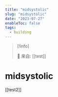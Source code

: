 ```yaml
---
title: "midsystolic"
slug: "midsystolic"
date: "2023-07-27"
enableToc: false
tags:
  - building
---
```


> [!info]
>
> 🌱 來自: [[test]]

# midsystolic


[[test2]]
